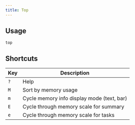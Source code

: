 ```yaml
---
title: Top
---
```


## Usage

```shell
top
```

## Shortcuts

| Key | Description |
| --- | --- |
| `?` | Help |
| `M` | Sort by memory usage |
| `m` | Cycle memory info display mode (text, bar) |
| `E` | Cycle through memory scale for summary |
| `e` | Cycle through memory scale for tasks |

